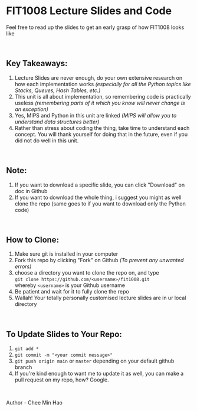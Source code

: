 # FIT1008 Lecture Slides and Code

Feel free to read up the slides to get an early grasp of how FIT1008 looks like

<br>

## Key Takeaways:
1. Lecture Slides are never enough, do your own extensive research on how each implementation works <i>(especially for all the Python topics like Stacks, Queues, Hash Tables, etc.)</i>
2. This unit is all about implementation, so remembering code is practically useless <i>(remembering parts of it which you know will never change is an exception)</i>
3. Yes, MIPS and Python in this unit are linked <i>(MIPS will allow you to understand data structures better)</i>
4. Rather than stress about coding the thing, take time to understand each concept. You will thank yourself for doing that in the future, even if you did not do well in this unit.

<br>

## Note:
1. If you want to download a specific slide, you can click "Download" on doc in Github
2. If you want to download the whole thing, i suggest you might as well clone the repo (same goes to if you want to download only the Python code)

<br>

## How to Clone:
1. Make sure git is installed in your computer
2. Fork this repo by clicking "Fork" on Github <i>(To prevent any unwanted errors)</i>
3. choose a directory you want to clone the repo on, and type <br> `git clone https://github.com/<username>/fit1008.git` <br> whereby `<username>` is your Github username
4. Be patient and wait for it to fully clone the repo
5. Wallah! Your totally personally customised lecture slides are in ur local directory

<br>

## To Update Slides to Your Repo:
1. `git add *`
2. `git commit -m "<your commit message>"`
3. `git push origin main` or `master` depending on your default github branch
4. If you're kind enough to want me to update it as well, you can make a pull request on my repo, how? Google.

<br>

Author - Chee Min Hao
